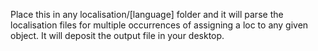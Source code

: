 Place this in any localisation/[language] folder and it will parse the localisation files for multiple occurrences of assigning a loc to any given object. It will deposit the output file in your desktop.

